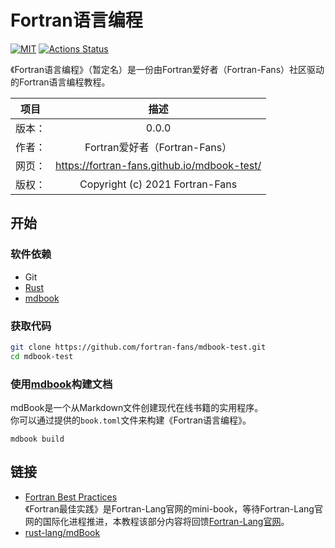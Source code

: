 # Fortran语言编程

[![MIT](https://img.shields.io/apm/l/vim-mode.svg)](LICENSE)
[![Actions Status](https://github.com/fortran-fans/mdbook-test/workflows/doc-deployment/badge.svg)](https://github.com/fortran-fans/mdbook-test/actions)

《Fortran语言编程》（暂定名）是一份由Fortran爱好者（Fortran-Fans）社区驱动的Fortran语言编程教程。

|项目|描述|
|:-:|:-:|
|版本：|0.0.0|
|作者：|Fortran爱好者（Fortran-Fans）|
|网页：|https://fortran-fans.github.io/mdbook-test/|
|版权：|Copyright (c) 2021 Fortran-Fans|

## 开始

### 软件依赖

- Git
- [Rust](https://www.rust-lang.org/zh-CN/)
- [mdbook](https://github.com/rust-lang/mdBook)

### 获取代码

```sh
git clone https://github.com/fortran-fans/mdbook-test.git
cd mdbook-test
```

### 使用[mdbook](https://github.com/rust-lang/mdBook)构建文档

mdBook是一个从Markdown文件创建现代在线书籍的实用程序。<br>
你可以通过提供的`book.toml`文件来构建《Fortran语言编程》。

```
mdbook build
```

## 链接

- [Fortran Best Practices](https://fortran-lang.org/learn/best_practices)<br>
  《Fortran最佳实践》是Fortran-Lang官网的mini-book，等待Fortran-Lang官网的国际化进程推进，本教程该部分内容将回馈[Fortran-Lang官网](https://github.com/fortran-lang/fortran-lang.org)。
- [rust-lang/mdBook](https://github.com/rust-lang/mdBook)
